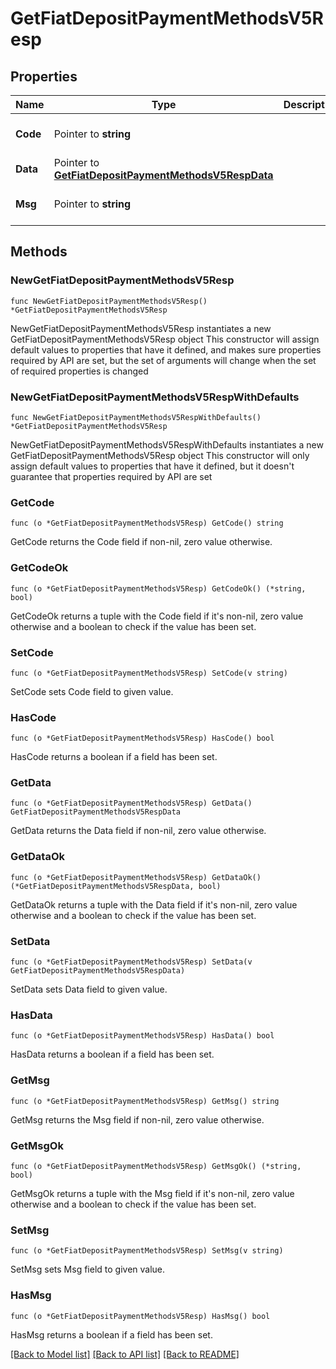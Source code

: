 # GetFiatDepositPaymentMethodsV5Resp

## Properties

Name | Type | Description | Notes
------------ | ------------- | ------------- | -------------
**Code** | Pointer to **string** |  | [optional] [default to ""]
**Data** | Pointer to [**GetFiatDepositPaymentMethodsV5RespData**](GetFiatDepositPaymentMethodsV5RespData.md) |  | [optional] 
**Msg** | Pointer to **string** |  | [optional] [default to ""]

## Methods

### NewGetFiatDepositPaymentMethodsV5Resp

`func NewGetFiatDepositPaymentMethodsV5Resp() *GetFiatDepositPaymentMethodsV5Resp`

NewGetFiatDepositPaymentMethodsV5Resp instantiates a new GetFiatDepositPaymentMethodsV5Resp object
This constructor will assign default values to properties that have it defined,
and makes sure properties required by API are set, but the set of arguments
will change when the set of required properties is changed

### NewGetFiatDepositPaymentMethodsV5RespWithDefaults

`func NewGetFiatDepositPaymentMethodsV5RespWithDefaults() *GetFiatDepositPaymentMethodsV5Resp`

NewGetFiatDepositPaymentMethodsV5RespWithDefaults instantiates a new GetFiatDepositPaymentMethodsV5Resp object
This constructor will only assign default values to properties that have it defined,
but it doesn't guarantee that properties required by API are set

### GetCode

`func (o *GetFiatDepositPaymentMethodsV5Resp) GetCode() string`

GetCode returns the Code field if non-nil, zero value otherwise.

### GetCodeOk

`func (o *GetFiatDepositPaymentMethodsV5Resp) GetCodeOk() (*string, bool)`

GetCodeOk returns a tuple with the Code field if it's non-nil, zero value otherwise
and a boolean to check if the value has been set.

### SetCode

`func (o *GetFiatDepositPaymentMethodsV5Resp) SetCode(v string)`

SetCode sets Code field to given value.

### HasCode

`func (o *GetFiatDepositPaymentMethodsV5Resp) HasCode() bool`

HasCode returns a boolean if a field has been set.

### GetData

`func (o *GetFiatDepositPaymentMethodsV5Resp) GetData() GetFiatDepositPaymentMethodsV5RespData`

GetData returns the Data field if non-nil, zero value otherwise.

### GetDataOk

`func (o *GetFiatDepositPaymentMethodsV5Resp) GetDataOk() (*GetFiatDepositPaymentMethodsV5RespData, bool)`

GetDataOk returns a tuple with the Data field if it's non-nil, zero value otherwise
and a boolean to check if the value has been set.

### SetData

`func (o *GetFiatDepositPaymentMethodsV5Resp) SetData(v GetFiatDepositPaymentMethodsV5RespData)`

SetData sets Data field to given value.

### HasData

`func (o *GetFiatDepositPaymentMethodsV5Resp) HasData() bool`

HasData returns a boolean if a field has been set.

### GetMsg

`func (o *GetFiatDepositPaymentMethodsV5Resp) GetMsg() string`

GetMsg returns the Msg field if non-nil, zero value otherwise.

### GetMsgOk

`func (o *GetFiatDepositPaymentMethodsV5Resp) GetMsgOk() (*string, bool)`

GetMsgOk returns a tuple with the Msg field if it's non-nil, zero value otherwise
and a boolean to check if the value has been set.

### SetMsg

`func (o *GetFiatDepositPaymentMethodsV5Resp) SetMsg(v string)`

SetMsg sets Msg field to given value.

### HasMsg

`func (o *GetFiatDepositPaymentMethodsV5Resp) HasMsg() bool`

HasMsg returns a boolean if a field has been set.


[[Back to Model list]](../README.md#documentation-for-models) [[Back to API list]](../README.md#documentation-for-api-endpoints) [[Back to README]](../README.md)


